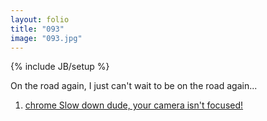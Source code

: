 ```yaml
---
layout: folio
title: "093"
image: "093.jpg"
---
```

{% include JB/setup %}

<div class="copy">
	<p>On the road again, I just can't wait to be on the road again...</p>
</div>

<div class="choice">
	<ol>
		<li><a href="094.html"> chrome
			Slow down dude, your camera isn't focused!
		</a></li>
	</ol>
</div>